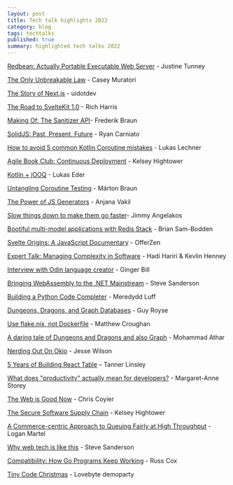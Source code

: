 ```yaml
---
layout: post
title: Tech talk highlights 2022
category: blog
tags: techtalks 
published: true
summary: highlighted tech talks 2022
---
```



[Redbean: Actually Portable Executable Web Server](https://www.youtube.com/watch?v=1ZTRb-2DZGs) - Justine Tunney

[The Only Unbreakable Law](https://www.youtube.com/watch?v=5IUj1EZwpJY) - Casey Muratori

[The Story of Next.js](https://www.youtube.com/watch?v=BILxV_vrZO0) - uidotdev

[The Road to SvelteKit 1.0](https://www.youtube.com/watch?v=s6a1pbTVcUs) - Rich Harris

[Making Of: The Sanitizer API](https://www.youtube.com/watch?v=-f4JP3nwkDo)- Frederik Braun

[SolidJS: Past, Present, Future](https://www.youtube.com/watch?v=dOgnQ9SuKYk) - Ryan Carniato

[How to avoid 5 common Kotlin Coroutine mistakes](https://www.youtube.com/watch?v=coq9XDMB-yU) - Lukas Lechner

[Agile Book Club: Continuous Deployment](https://www.youtube.com/watch?v=ZpB6BXQLPm8) - Kelsey Hightower

[Kotlin + jOOQ](https://www.youtube.com/watch?v=5fTRAwX1oew) - Lukas Eder

[Untangling Coroutine Testing](https://www.youtube.com/watch?v=hzTU0lh-TIw&list=PLn7H9CUCuXAuLnmPD-wsljzYxHt3UD5zn&index=7) - Márton Braun

[The Power of JS Generators](https://www.youtube.com/watch?v=gu3FfmgkwUc) - Anjana Vakil

[Slow things down to make them go faster](https://www.youtube.com/watch?v=YvUTsl0isyc)- Jimmy Angelakos

[Bootiful multi-model applications with Redis Stack](https://www.youtube.com/watch?v=ub-jDOb7jEM) - Brian Sam-Bodden

[Svelte Origins: A JavaScript Documentary](https://www.youtube.com/watch?v=kMlkCYL9qo0) - OfferZen

[Expert Talk: Managing Complexity in Software](https://www.youtube.com/watch?v=P7CfWtR-ECk&list=PLEx5khR4g7PJozVmHNpQTVrk1QRC7YaJu) - Hadi Hariri & Kevlin Henney

[Interview with Odin language creator](https://www.youtube.com/watch?v=2YLA4ajby00) - Ginger Bill

[Bringing WebAssembly to the .NET Mainstream](https://www.youtube.com/watch?v=PIeYw7kJUIg) - Steve Sanderson

[Building a Python Code Completer](https://www.youtube.com/watch?v=aRO7DkJrA_c) - Meredydd Luff

[Dungeons, Dragons, and Graph Databases](https://www.youtube.com/watch?v=HqwY_TyxeJw) - Guy Royse

[Use flake.nix, not Dockerfile](https://www.youtube.com/watch?v=0uixRE8xlbY) - Matthew Croughan

[A daring tale of Dungeons and Dragons and also Graph](https://www.youtube.com/watch?v=t2EUocx3vGQ) - Mohammad Athar

[Nerding Out On Okio](https://www.youtube.com/watch?v=Du7YXPAV1M8) - Jesse Wilson

[5 Years of Building React Table](https://www.youtube.com/watch?v=O4IWJcafX8c) – Tanner Linsley

[What does "productivity" actually mean for developers?](https://www.youtube.com/watch?v=ZdUAxUBrYLA) - Margaret-Anne Storey

[The Web is Good Now](https://www.youtube.com/watch?v=F18oy48jkrk) - Chris Coyier

[The Secure Software Supply Chain](https://www.youtube.com/watch?v=JC-xCXcyNXI) - Kelsey Hightower

[A Commerce-centric Approach to Queuing Fairly at High Throughput](https://www.youtube.com/watch?v=J3uUpEC_K78) - Logan Martel

[Why web tech is like this](https://www.youtube.com/watch?v=3QEoJRjxnxQ) - Steve Sanderson

[Compatibility: How Go Programs Keep Working](https://www.youtube.com/watch?v=v24wrd3RwGo) - Russ Cox

[Tiny Code Christmas](https://www.youtube.com/watch?v=aqueKcqLVS8) - Lovebyte demoparty
